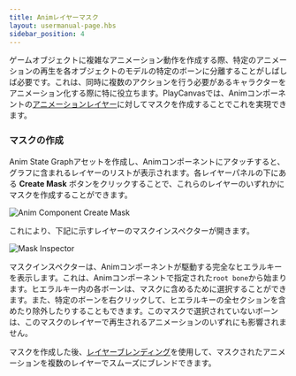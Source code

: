 ```yaml
---
title: Animレイヤーマスク
layout: usermanual-page.hbs
sidebar_position: 4
---
```


ゲームオブジェクトに複雑なアニメーション動作を作成する際、特定のアニメーションの再生を各オブジェクトのモデルの特定のボーンに分離することがしばしば必要です。これは、同時に複数のアクションを行う必要があるキャラクターをアニメーション化する際に特に役立ちます。PlayCanvasでは、Animコンポーネントの[アニメーションレイヤー](/user-manual/animation/anim-state-graph-assets/#layers/)に対してマスクを作成することでこれを実現できます。

### マスクの作成

Anim State Graphアセットを作成し、Animコンポーネントにアタッチすると、グラフに含まれるレイヤーのリストが表示されます。各レイヤーパネルの下にある **Create Mask** ボタンをクリックすることで、これらのレイヤーのいずれかにマスクを作成することができます。

![Anim Component Create Mask][1]

これにより、下記に示すレイヤーのマスクインスペクターが開きます。

![Mask Inspector][2]

マスクインスペクターは、Animコンポーネントが駆動する完全なヒエラルキーを表示します。これは、Animコンポーネントで指定された`root bone`から始まります。ヒエラルキー内の各ボーンは、マスクに含めるために選択することができます。また、特定のボーンを右クリックして、ヒエラルキーの全セクションを含めたり除外したりすることもできます。このマスクで選択されていないボーンは、このマスクのレイヤーで再生されるアニメーションのいずれにも影響されません。

マスクを作成した後、[レイヤーブレンディング](/user-manual/animation/anim-state-graph-assets/#layer-blending)を使用して、マスクされたアニメーションを複数のレイヤーでスムーズにブレンドできます。

[1]: /images/user-manual/anim/anim_component_create_mask.png
[2]: /images/user-manual/anim/anim_mask_inspector.png
